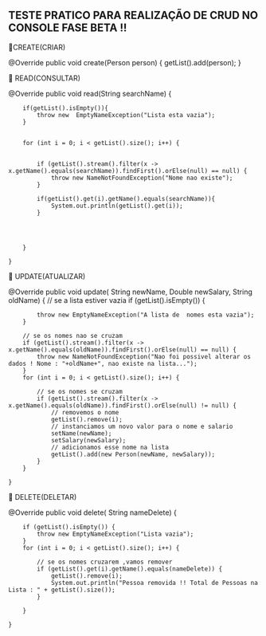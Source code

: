 

## TESTE PRATICO PARA REALIZAÇÃO DE CRUD NO CONSOLE FASE BETA !!

📌CREATE(CRIAR)
 
 
  @Override
	public void create(Person person) {
		getList().add(person);
	}



📌 READ(CONSULTAR)

  @Override
	public void read(String searchName) {

		if(getList().isEmpty()){
			throw new  EmptyNameException("Lista esta vazia");
		}
	

		for (int i = 0; i < getList().size(); i++) {

	
			if (getList().stream().filter(x -> x.getName().equals(searchName)).findFirst().orElse(null) == null) {
				throw new NameNotFoundException("Nome nao existe");
			}

			if(getList().get(i).getName().equals(searchName)){
				System.out.println(getList().get(i));
			}
			

			
		
		}
		
	}


📌 UPDATE(ATUALIZAR)


  @Override
	public void update( String newName, Double newSalary, String oldName) {
		// se a lista estiver vazia
		if (getList().isEmpty()) {

			throw new EmptyNameException("A lista de  nomes esta vazia");
		}

		// se os nomes nao se cruzam
		if (getList().stream().filter(x -> x.getName().equals(oldName)).findFirst().orElse(null) == null) {
			throw new NameNotFoundException("Nao foi possivel alterar os dados ! Nome : "+oldName+", nao existe na lista...");
		}
		for (int i = 0; i < getList().size(); i++) {

			// se os nomes se cruzam
			if (getList().stream().filter(x -> x.getName().equals(oldName)).findFirst().orElse(null) != null) {
				// removemos o nome
				getList().remove(i);
				// instanciamos um novo valor para o nome e salario
				setName(newName);
				setSalary(newSalary);
				// adicionamos esse nome na lista
				getList().add(new Person(newName, newSalary));
			}
		}

	}

📌 DELETE(DELETAR)

  @Override
	public void delete( String nameDelete) {

		if (getList().isEmpty()) {
			throw new EmptyNameException("Lista vazia");
		}
		for (int i = 0; i < getList().size(); i++) {

			// se os nomes cruzarem ,vamos remover 
			if (getList().get(i).getName().equals(nameDelete)) {
				getList().remove(i);
				System.out.println("Pessoa removida !! Total de Pessoas na Lista : " + getList().size());
			}

		}

	}










